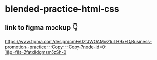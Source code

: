 # blended-practice-html-css

## link to figma mockup 👇

https://www.figma.com/design/cmFe0ztJWOAMwz1uLH9xED/Business-promotion--practice---Copy---Copy-?node-id=0-1&p=f&t=ZfatxlIdgmsm5zSh-0
